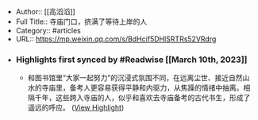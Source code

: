 - Author:: [[高滔滔]]
- Full Title:: 寺庙门口，挤满了等待上岸的人
- Category:: #articles
- URL:: https://mp.weixin.qq.com/s/BdHcif5DHlSRTRs52VRdrg
- ### Highlights first synced by #Readwise [[March 10th, 2023]]
    - 和图书馆里“大家一起努力”的沉浸式氛围不同，在远离尘世、接近自然山水的寺庙里，备考人更容易获得平静和内驱力，从焦躁的情绪中抽离。相隔千年，这些跨入寺庙的人，似乎和喜欢去寺庙备考的古代书生，形成了遥远的呼应。 ([View Highlight](https://read.readwise.io/read/01gv4rv48wfcc0e6rx0xd6zcsy))
